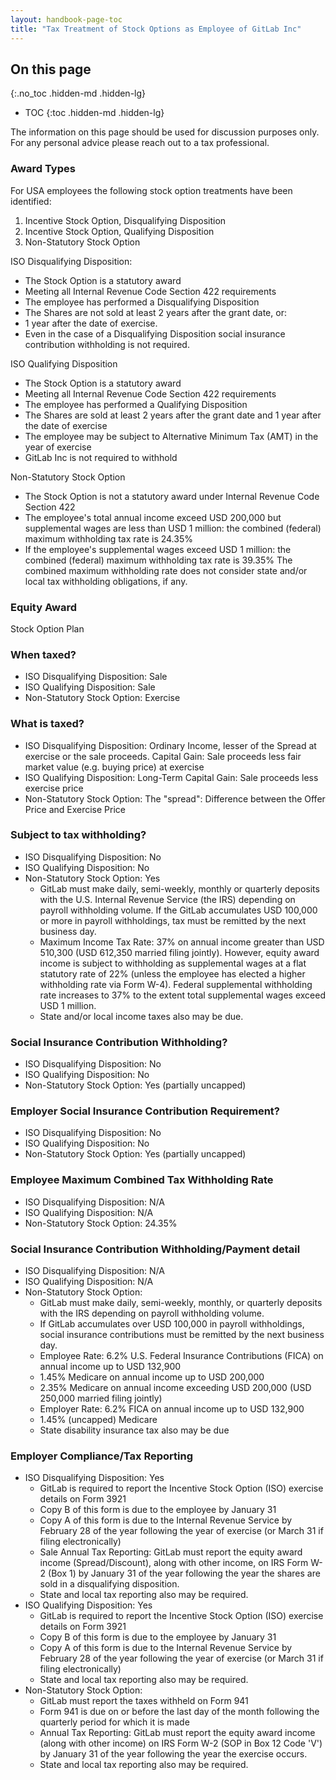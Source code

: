 ```yaml
---
layout: handbook-page-toc
title: "Tax Treatment of Stock Options as Employee of GitLab Inc"
---
```


## On this page
{:.no_toc .hidden-md .hidden-lg}

- TOC
{:toc .hidden-md .hidden-lg}

The information on this page should be used for discussion purposes only. For any personal advice please reach out to a tax professional.

### Award Types

For USA employees the following stock option treatments have been identified:

1. Incentive Stock Option, Disqualifying Disposition
1. Incentive Stock Option, Qualifying Disposition
1. Non-Statutory Stock Option

ISO Disqualifying Disposition:
- The Stock Option is a statutory award
- Meeting all Internal Revenue Code Section 422 requirements
- The employee has performed a Disqualifying Disposition
- The Shares are not sold at least 2 years after the grant date, or:
- 1 year after the date of exercise.
- Even in the case of a Disqualifying Disposition social insurance contribution withholding is not required.

ISO Qualifying Disposition
- The Stock Option is a statutory award
- Meeting all Internal Revenue Code Section 422 requirements
- The employee has performed a Qualifying Disposition
- The Shares are sold at least 2 years after the grant date and 1 year after the date of exercise
- The employee may be subject to Alternative Minimum Tax (AMT) in the year of exercise
- GitLab Inc is not required to withhold

Non-Statutory Stock Option
- The Stock Option is not a statutory award under Internal Revenue Code Section 422
- The employee's total annual income exceed USD 200,000 but supplemental wages are less than USD 1 million: the combined (federal) maximum withholding tax rate is 24.35%
- If the employee's supplemental wages exceed USD 1 million: the combined (federal) maximum withholding tax rate is 39.35%
The combined maximum withholding rate does not consider state and/or local tax withholding obligations, if any.

### Equity Award
Stock Option Plan

### When taxed?
- ISO Disqualifying Disposition: Sale
- ISO Qualifying Disposition: Sale
- Non-Statutory Stock Option: Exercise

### What is taxed?
- ISO Disqualifying Disposition: Ordinary Income, lesser of the Spread at exercise or the sale proceeds. Capital Gain: Sale proceeds less fair market value (e.g. buying price) at exercise
- ISO Qualifying Disposition: Long-Term Capital Gain: Sale proceeds less exercise price
- Non-Statutory Stock Option: The "spread": Difference between the Offer Price and Exercise Price 

### Subject to tax withholding?
- ISO Disqualifying Disposition: No
- ISO Qualifying Disposition: No
- Non-Statutory Stock Option: Yes
  - GitLab must make daily, semi-weekly, monthly or quarterly deposits with the U.S. Internal Revenue Service (the IRS) depending on payroll withholding volume. If the GitLab accumulates USD 100,000 or more in payroll withholdings, tax must be remitted by the next business day.
  - Maximum Income Tax Rate: 37% on annual income greater than USD 510,300 (USD 612,350 married filing jointly). However, equity award income is subject to withholding as supplemental wages at a flat statutory rate of 22% (unless the employee has elected a higher withholding rate via Form W-4). Federal supplemental withholding rate increases to 37% to the extent total supplemental wages exceed USD 1 million.
  - State and/or local income taxes also may be due.

### Social Insurance Contribution Withholding?
- ISO Disqualifying Disposition: No
- ISO Qualifying Disposition: No
- Non-Statutory Stock Option: Yes (partially uncapped)

### Employer Social Insurance Contribution Requirement?
- ISO Disqualifying Disposition: No
- ISO Qualifying Disposition: No
- Non-Statutory Stock Option: Yes (partially uncapped)

### Employee Maximum Combined Tax Withholding Rate
- ISO Disqualifying Disposition: N/A
- ISO Qualifying Disposition: N/A
- Non-Statutory Stock Option: 24.35%

### Social Insurance Contribution Withholding/Payment detail
- ISO Disqualifying Disposition: N/A
- ISO Qualifying Disposition: N/A
- Non-Statutory Stock Option:
  - GitLab must make daily, semi-weekly, monthly, or quarterly deposits with the IRS depending on payroll withholding volume.
  - If GitLab accumulates over USD 100,000 in payroll withholdings, social insurance contributions must be remitted by the next business day.
  - Employee Rate: 6.2% U.S. Federal Insurance Contributions (FICA) on annual income up to USD 132,900
  - 1.45% Medicare on annual income up to USD 200,000
  - 2.35% Medicare on annual income exceeding USD 200,000 (USD 250,000 married filing jointly)
  - Employer Rate: 6.2% FICA on annual income up to USD 132,900
  - 1.45% (uncapped) Medicare
  - State disability insurance tax also may be due

### Employer Compliance/Tax Reporting
- ISO Disqualifying Disposition: Yes
  - GitLab is required to report the Incentive Stock Option (ISO) exercise details on Form 3921
  - Copy B of this form is due to the employee by January 31
  - Copy A of this form is due to the Internal Revenue Service by February 28 of the year following the year of exercise (or March 31 if filing electronically)
  - Sale Annual Tax Reporting: GitLab must report the equity award income (Spread/Discount), along with other income, on IRS Form W-2 (Box 1) by January 31 of the year following the year the shares are sold in a disqualifying disposition.
  - State and local tax reporting also may be required.
- ISO Qualifying Disposition: Yes
  - GitLab is required to report the Incentive Stock Option (ISO) exercise details on Form 3921
  - Copy B of this form is due to the employee by January 31
  - Copy A of this form is due to the Internal Revenue Service by February 28 of the year following the year of exercise (or March 31 if filing electronically)
  - State and local tax reporting also may be required.
- Non-Statutory Stock Option:
  - GitLab must report the taxes withheld on Form 941
  - Form 941 is due on or before the last day of the month following the quarterly period for which it is made
  - Annual Tax Reporting: GitLab must report the equity award income (along with other income) on IRS Form W-2 (SOP in Box 12 Code 'V') by January 31 of the year following the year the exercise occurs.
  - State and local tax reporting also may be required.
